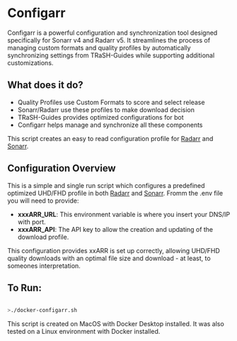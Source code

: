 # Configarr 

Configarr is a powerful configuration and synchronization tool designed specifically for Sonarr v4 and Radarr v5. It streamlines the process of managing custom formats and quality profiles by automatically synchronizing settings from TRaSH-Guides while supporting additional customizations.

## What does it do?

- Quality Profiles use Custom Formats to score and select release
- Sonarr/Radarr use these profiles to make download decision
- TRaSH-Guides provides optimized configurations for bot
- Configarr helps manage and synchronize all these components

This script creates an easy to read configuration profile for [Radarr](/services/radarr) and [Sonarr](/services/sonarr).

## Configuration Overview

This is a simple and single run script which configures a predefined optimized UHD/FHD profile in both [Radarr](/services/radarr) and [Sonarr](/services/sonarr). Fromm the .env file you will need to provide:

- **xxxARR_URL**: This environment variable is where you insert your DNS/IP with port.
- **xxxARR_API**: The API key to allow the creation and updating of the download profile.

This configuration provides xxARR is set up correctly, allowing UHD/FHD quality downloads with an optimal file size and download - at least, to someones interpretation.

## To Run:

```bash

>./docker-configarr.sh

```
This script is created on MacOS with Docker Desktop installed.
It was also tested on a Linux environment with Docker installed.
